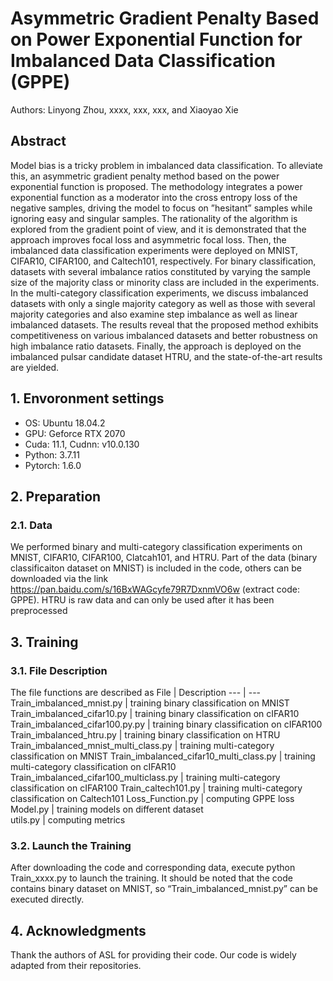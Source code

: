 # Asymmetric Gradient Penalty Based on Power Exponential Function for Imbalanced Data Classification (GPPE) 
Authors: Linyong Zhou, xxxx, xxx, xxx, and Xiaoyao Xie
## Abstract  
Model bias is a tricky problem in imbalanced data classification. To alleviate this, an asymmetric gradient penalty method based on the power exponential function is proposed. The methodology integrates a power exponential function as a moderator into the cross entropy loss of the negative samples, driving the model to focus on ”hesitant” samples while ignoring easy and singular samples. The rationality of the algorithm is explored from the gradient point of view, and it is demonstrated that the approach improves focal loss and asymmetric focal loss. Then, the imbalanced data classification experiments were deployed on MNIST, CIFAR10, CIFAR100, and Caltech101, respectively. For binary classification, datasets with several imbalance ratios constituted by varying the sample size of the majority class or minority class are included in the experiments. In the multi-category classification experiments, we discuss imbalanced datasets with only a single majority category as well as those with several majority categories and also examine step imbalance as well as linear imbalanced datasets. The results reveal that the proposed method exhibits competitiveness on various imbalanced datasets and better robustness on high imbalance ratio datasets. Finally, the approach is deployed on the imbalanced pulsar candidate dataset HTRU, and the state-of-the-art results are yielded.
## 1. Envoronment settings 
   * OS: Ubuntu 18.04.2  
   * GPU: Geforce RTX 2070 
   * Cuda: 11.1, Cudnn: v10.0.130  
   * Python: 3.7.11  
   * Pytorch: 1.6.0   
## 2. Preparation
### 2.1. Data  
We performed binary and multi-category classification experiments on MNIST, CIFAR10, CIFAR100, Clatcah101, and HTRU. Part of the data (binary classificaiton dataset on MNIST) is included in the code, others can be downloaded via the link https://pan.baidu.com/s/16BxWAGcyfe79R7DxnmVO6w (extract code: GPPE). HTRU is raw data and can only be used after it has been preprocessed
## 3. Training
### 3.1. File Description 
The file functions are described as
File | Description
--- | --- 
Train_imbalanced_mnist.py | training binary classification on MNIST
Train_imbalanced_cifar10.py | training binary classification on cIFAR10
Train_imbalanced_cifar100.py.py | training binary classification on cIFAR100
Train_imbalanced_htru.py | training binary classification on HTRU
Train_imbalanced_mnist_multi_class.py | training multi-category classification on MNIST
Train_imbalanced_cifar10_multi_class.py | training multi-category classification on cIFAR10
Train_imbalanced_cifar100_multiclass.py | training multi-category classification on cIFAR100
Train_caltech101.py | training multi-category classification on Caltech101
Loss_Function.py | computing GPPE loss 
Model.py | training models on different dataset     
utils.py | computing metrics
### 3.2. Launch the Training
After downloading the code and corresponding data, execute python Train_xxxx.py to launch the training. It should be noted that the code contains binary dataset on MNIST, so “Train_imbalanced_mnist.py” can be executed directly.
## 4. Acknowledgments
Thank the authors of ASL for providing their code. Our code is widely adapted from their repositories.

